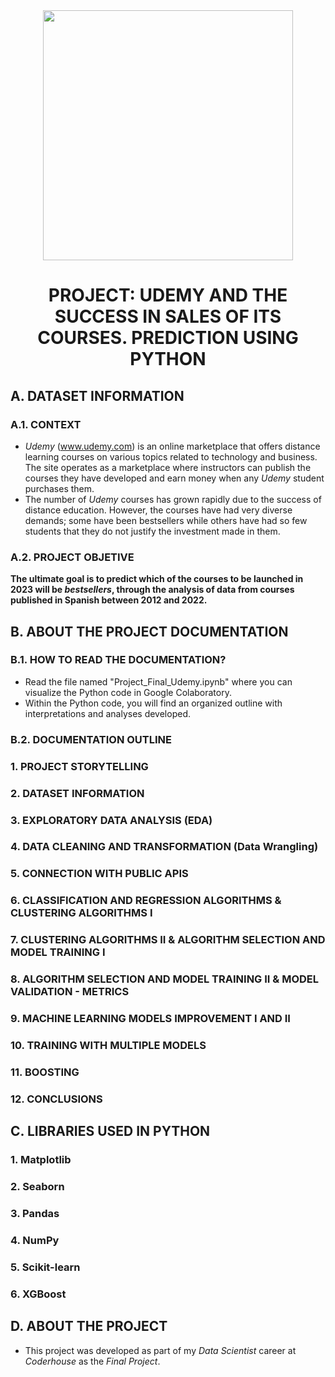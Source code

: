 
<div id="header" align="center">
    <img src="https://media.giphy.com/media/v1.Y2lkPTc5MGI3NjExOHhiNmlvbnd2NHE5YnFqajh1dzFzdngwYXdjMXZicjFoYXl5MXdxZyZlcD12MV9pbnRlcm5hbF9naWZfYnlfaWQmY3Q9Zw/P0bSQ1lpUx3eODngpC/giphy.gif" width="400" />
    <h1 align="center"> PROJECT: UDEMY AND THE SUCCESS IN SALES OF ITS COURSES. PREDICTION USING PYTHON </h1>
</div>



## A. DATASET INFORMATION

### A.1. CONTEXT

- *Udemy* (www.udemy.com) is an online marketplace that offers distance learning courses on various topics related to technology and business. The site operates as a marketplace where instructors can publish the courses they have developed and earn money when any *Udemy* student purchases them.
- The number of *Udemy* courses has grown rapidly due to the success of distance education. However, the courses have had very diverse demands; some have been bestsellers while others have had so few students that they do not justify the investment made in them.

### A.2. PROJECT OBJETIVE
**The ultimate goal is to predict which of the courses to be launched in 2023 will be *bestsellers*, through the analysis of data from courses published in Spanish between 2012 and 2022.**

## B. ABOUT THE PROJECT DOCUMENTATION 

### B.1. HOW TO READ THE DOCUMENTATION? 

- Read the file named "Project_Final_Udemy.ipynb" where you can visualize the Python code in Google Colaboratory.
- Within the Python code, you will find an organized outline with interpretations and analyses developed.
  
### B.2. DOCUMENTATION OUTLINE 

### 1. PROJECT STORYTELLING
### 2. DATASET INFORMATION
### 3. EXPLORATORY DATA ANALYSIS (EDA)
### 4. DATA CLEANING AND TRANSFORMATION (Data Wrangling)
### 5. CONNECTION WITH PUBLIC APIS
### 6. CLASSIFICATION AND REGRESSION ALGORITHMS & CLUSTERING ALGORITHMS I
### 7. CLUSTERING ALGORITHMS II & ALGORITHM SELECTION AND MODEL TRAINING I
### 8. ALGORITHM SELECTION AND MODEL TRAINING II & MODEL VALIDATION - METRICS
### 9. MACHINE LEARNING MODELS IMPROVEMENT I AND II
### 10. TRAINING WITH MULTIPLE MODELS
### 11. BOOSTING
### 12. CONCLUSIONS

## C. LIBRARIES USED IN PYTHON 

### 1. Matplotlib
### 2. Seaborn
### 3. Pandas
### 4. NumPy
### 5. Scikit-learn
### 6. XGBoost

## D. ABOUT THE PROJECT

- This project was developed as part of my *Data Scientist* career at *Coderhouse* as the *Final Project*.
